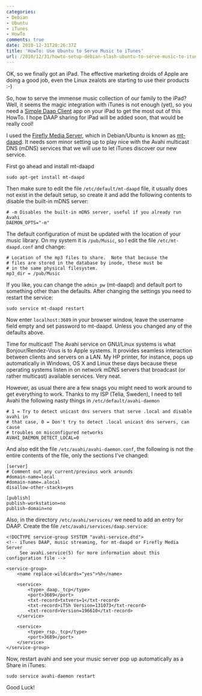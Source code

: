 ```yaml
---
categories:
- Debian
- Ubuntu
- iTunes
- HowTo
comments: true
date: 2010-12-31T20:26:37Z
title: 'HowTo: Use Ubuntu to Serve Music to iTunes'
url: /2010/12/31/howto-setup-debian-slash-ubuntu-to-serve-music-to-itunes/
---
```


OK, so we finally got an iPad.  The effective marketing droids of Apple
are doing a good job, even the Linux zealots are starting to use their
products :-)

So, how to serve the immense music collection of our family to the iPad?
Well, it seems the magic integration with iTunes is not enough (yet), so
you need a [Simple Daap Client][1] app on your iPad to get the most out
of this HowTo. I hope DAAP sharing for iPad will be added soon, that
would be really cool!

I used the [Firefly Media Server][2], which in Debian/Ubuntu is known as
[mt-daapd][3].  It needs som minor setting up to play nice with the
Avahi multicast DNS (mDNS) services that we will use to let iTunes
discover our new service.

First go ahead and install mt-daapd

    sudo apt-get install mt-daapd

Then make sure to edit the file `/etc/default/mt-daapd` file, it usually
does not exist in the default setup, so create it and add the following
contents to disable the built-in mDNS server:

    # -m Disables the built-in mDNS server, useful if you already run Avahi
    DAEMON_OPTS="-m"

The default configuration of must be updated with the location of your
music library.  On my system it is `/pub/Music`, so I edit the file
`/etc/mt-daapd.conf` and change:

    # Location of the mp3 files to share.  Note that because the
    # files are stored in the database by inode, these must be
    # in the same physical filesystem.
    mp3_dir = /pub/Music

If you like, you can change the `admin_pw` (mt-daapd) and default port
to something other than the defaults.  After changing the settings you
need to restart the service:

    sudo service mt-daapd restart

Now enter `localhost:3689` in your browser window, leave the username
field empty and set password to mt-daapd.  Unless you changed any of the
defaults above.

Time for multicast!  The Avahi service on GNU/Linux systems is what
Bonjour/Rendez-Vous is to Apple systems.  It provides seamless
interaction between clients and servers on a LAN.  My HP printer, for
instance, pops up automatically in Windows, OS X and Linux these days
because these operating systems listen in on network mDNS servers that
broadcast (or rather multicast) available services.  Very neat.

However, as usual there are a few snags you might need to work around to
get everything to work.  Thanks to my ISP (Telia, Sweden), I need to tell
Avahi the following nasty things in `/etc/default/avahi-daemon`

    # 1 = Try to detect unicast dns servers that serve .local and disable avahi in
    # that case, 0 = Don't try to detect .local unicast dns servers, can cause
    # troubles on misconfigured networks
    AVAHI_DAEMON_DETECT_LOCAL=0

And also edit the file `/etc/avahi/avahi-daemon.conf`, the following is
not the entire contents of the file, only the sections I've changed:

    [server]
    # Comment out any current/previous work arounds
    #domain-name=local
    #domain-name=.alocal
    disallow-other-stacks=yes
    
    [publish]
    publish-workstation=no
    publish-domain=no

Also, in the directory `/etc/avahi/services/` we need to add an entry for
DAAP.  Create the file `/etc/avahi/services/daap.service`:

    <!DOCTYPE service-group SYSTEM "avahi-service.dtd">
    <!-- iTunes DAAP, music streaming, for mt-daapd or Firefly Media Server
         See avahi.service(5) for more information about this configuration file -->
    
    <service-group>
        <name replace-wildcards="yes">%h</name>
    
        <service>
            <type>_daap._tcp</type>
            <port>3689</port>
            <txt-record>txtvers=1</txt-record>
            <txt-record>iTSh Version=131073</txt-record>
            <txt-record>Version=196610</txt-record>
        </service>
    
        <service>
            <type>_rsp._tcp</type>
            <port>3689</port>
        </service>
    </service-group>

Now, restart avahi and see your music server pop up automatically as a
Share in iTunes:

    sudo service avahi-daemon restart

Good Luck!

[1]: http://itunes.apple.com/app/simple-daap-client/id369605270
[2]: http://www.fireflymediaserver.org/
[3]: apt://mt-daapd

